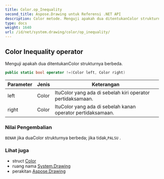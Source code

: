 ```yaml
---
title: Color.op_Inequality
second_title: Aspose.Drawing untuk Referensi .NET API
description: Color metode. Menguji apakah dua ditentukanColor strukturnya berbeda.
type: docs
weight: 1640
url: /id/net/system.drawing/color/op_inequality/
---
```

## Color Inequality operator

Menguji apakah dua ditentukanColor strukturnya berbeda.

```csharp
public static bool operator !=(Color left, Color right)
```

| Parameter | Jenis | Keterangan |
| --- | --- | --- |
| left | Color | ItuColor yang ada di sebelah kiri operator pertidaksamaan. |
| right | Color | ItuColor yang ada di sebelah kanan operator pertidaksamaan. |

### Nilai Pengembalian

`BENAR` jika duaColor strukturnya berbeda; jika tidak,`PALSU` .

### Lihat juga

* struct [Color](../)
* ruang nama [System.Drawing](../../color/)
* perakitan [Aspose.Drawing](../../../)


